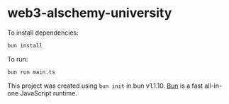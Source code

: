 # web3-alschemy-university

To install dependencies:

```bash
bun install
```

To run:

```bash
bun run main.ts
```

This project was created using `bun init` in bun v1.1.10. [Bun](https://bun.sh) is a fast all-in-one JavaScript runtime.
